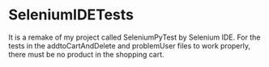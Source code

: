 # SeleniumIDETests 

It is a remake of my project called SeleniumPyTest by Selenium IDE.
For the tests in the addtoCartAndDelete and problemUser files to work properly, there must be no product in the shopping cart.
